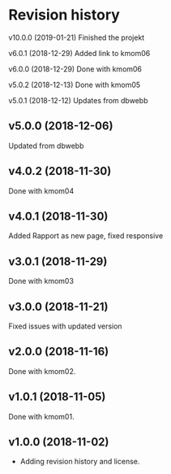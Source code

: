 Revision history
=================

v10.0.0 (2019-01-21)
Finished the projekt

v6.0.1 (2018-12-29)
Added link to kmom06

v6.0.0 (2018-12-29)
Done with kmom06

v5.0.2 (2018-12-13)
Done with kmom05

v5.0.1 (2018-12-12)
Updates from dbwebb

v5.0.0 (2018-12-06)
----------------
Updated from dbwebb

v4.0.2 (2018-11-30)
-------------------
Done with kmom04

v4.0.1 (2018-11-30)
-------------------
Added Rapport as new page, fixed responsive

v3.0.1 (2018-11-29)
-------------------
Done with kmom03


v3.0.0 (2018-11-21)
-------------------
Fixed issues with updated version


v2.0.0 (2018-11-16)
-------------------
Done with kmom02.


v1.0.1 (2018-11-05)
-------------------
Done with kmom01.


v1.0.0 (2018-11-02)
-------------------

* Adding revision history and license.
